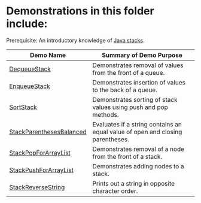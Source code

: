 # Demonstrations in this folder include:

Prerequisite: An introductory knowledge of [Java stacks](https://www.tutorialspoint.com/stack-in-java).


| Demo Name | Summary of Demo Purpose |  
| ---------- | ---------- |  
| [DequeueStack](https://github.com/chaseofthejungle/java-data-structure-leetcode-interview-questions/tree/main/stacks/DequeueStack) | Demonstrates removal of values from the front of a queue. |  
| [EnqueueStack](https://github.com/chaseofthejungle/java-data-structure-leetcode-interview-questions/tree/main/stacks/EnqueueStack) | Demonstrates insertion of values to the back of a queue. |  
| [SortStack](https://github.com/chaseofthejungle/java-data-structure-leetcode-interview-questions/tree/main/stacks/SortStack) | Demonstrates sorting of stack values using push and pop methods. |  
| [StackParenthesesBalanced](https://github.com/chaseofthejungle/java-data-structure-leetcode-interview-questions/tree/main/stacks/StackParenthesesBalanced) | Evaluates if a string contains an equal value of open and closing parentheses. |  
| [StackPopForArrayList](https://github.com/chaseofthejungle/java-data-structure-leetcode-interview-questions/tree/main/stacks/StackPopForArrayList) | Demonstrates removal of a node from the front of a stack. |  
| [StackPushForArrayList](https://github.com/chaseofthejungle/java-data-structure-leetcode-interview-questions/tree/main/stacks/StackPushForArrayList) | Demonstrates adding nodes to a stack. |  
| [StackReverseString](https://github.com/chaseofthejungle/java-data-structure-leetcode-interview-questions/tree/main/stacks/StackReverseString) | Prints out a string in opposite character order. |
